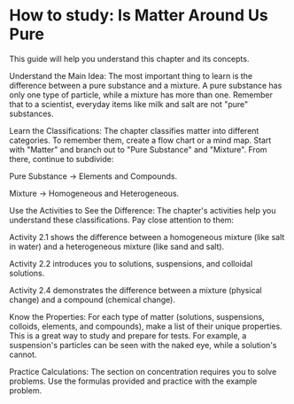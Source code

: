 # How to study: Is Matter Around Us Pure

This guide will help you understand this chapter and its concepts.

Understand the Main Idea: The most important thing to learn is the difference between a pure substance and a mixture. A pure substance has only one type of particle, while a mixture has more than one. Remember that to a scientist, everyday items like milk and salt are not "pure" substances.

Learn the Classifications: The chapter classifies matter into different categories. To remember them, create a flow chart or a mind map. Start with "Matter" and branch out to "Pure Substance" and "Mixture". From there, continue to subdivide:


Pure Substance → Elements and Compounds.


Mixture → Homogeneous and Heterogeneous.


Use the Activities to See the Difference: The chapter's activities help you understand these classifications. Pay close attention to them:


Activity 2.1 shows the difference between a homogeneous mixture (like salt in water) and a heterogeneous mixture (like sand and salt).



Activity 2.2 introduces you to solutions, suspensions, and colloidal solutions.


Activity 2.4 demonstrates the difference between a mixture (physical change) and a compound (chemical change).

Know the Properties: For each type of matter (solutions, suspensions, colloids, elements, and compounds), make a list of their unique properties. This is a great way to study and prepare for tests. For example, a suspension's particles can be seen with the naked eye, while a solution's cannot.


Practice Calculations: The section on concentration requires you to solve problems. Use the formulas provided and practice with the example problem.
